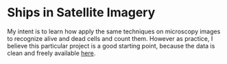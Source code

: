 # Ships in Satellite Imagery

My intent is to learn how apply the same techniques on microscopy images to recognize alive and dead cells and count them. However as practice, I believe this particular project is a good starting point, because the data is clean and freely available [here](https://www.kaggle.com/rhammell/ships-in-satellite-imagery).